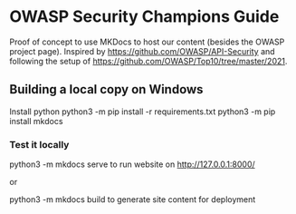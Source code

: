# OWASP Security Champions Guide

Proof of concept to use MKDocs to host our content (besides the OWASP project page).
Inspired by https://github.com/OWASP/API-Security and following the setup of https://github.com/OWASP/Top10/tree/master/2021.

## Building a local copy on Windows
Install python
python3 -m pip install -r requirements.txt
python3 -m pip install mkdocs

### Test it locally

python3 -m mkdocs serve to run website on http://127.0.0.1:8000/

or

python3 -m mkdocs build to generate site content for deployment
